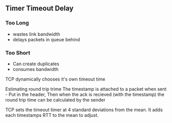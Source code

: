 
## Timer Timeout Delay
### Too Long
* wastes link bandwidth
* delays packets in queue behind

### Too Short
* Can create duplicates
* consumes bandwidth

TCP dynamically chooses it's own timeout time

Estimating round trip trime
The timestamp is attached to a packet when sent - Put in the header,
Then when the ack is recieved (with the timestamp) the round trip time can be calculated by the sender

TCP sets the timeout timer at 4 standard deviations from the mean. It adds each timestamps RTT to the mean to adjust.